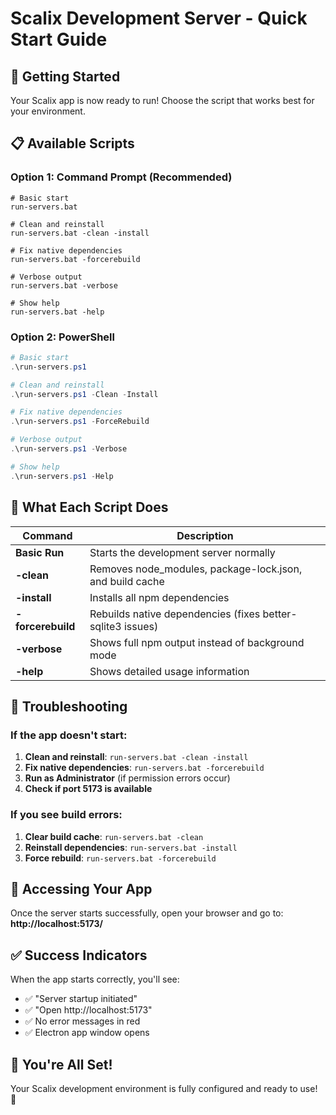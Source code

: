 # Scalix Development Server - Quick Start Guide

## 🚀 Getting Started

Your Scalix app is now ready to run! Choose the script that works best for your environment.

## 📋 Available Scripts

### Option 1: Command Prompt (Recommended)
```batch
# Basic start
run-servers.bat

# Clean and reinstall
run-servers.bat -clean -install

# Fix native dependencies
run-servers.bat -forcerebuild

# Verbose output
run-servers.bat -verbose

# Show help
run-servers.bat -help
```

### Option 2: PowerShell
```powershell
# Basic start
.\run-servers.ps1

# Clean and reinstall
.\run-servers.ps1 -Clean -Install

# Fix native dependencies
.\run-servers.ps1 -ForceRebuild

# Verbose output
.\run-servers.ps1 -Verbose

# Show help
.\run-servers.ps1 -Help
```

## 🎯 What Each Script Does

| Command | Description |
|---------|-------------|
| **Basic Run** | Starts the development server normally |
| **-clean** | Removes node_modules, package-lock.json, and build cache |
| **-install** | Installs all npm dependencies |
| **-forcerebuild** | Rebuilds native dependencies (fixes better-sqlite3 issues) |
| **-verbose** | Shows full npm output instead of background mode |
| **-help** | Shows detailed usage information |

## 🔧 Troubleshooting

### If the app doesn't start:
1. **Clean and reinstall**: `run-servers.bat -clean -install`
2. **Fix native dependencies**: `run-servers.bat -forcerebuild`
3. **Run as Administrator** (if permission errors occur)
4. **Check if port 5173 is available**

### If you see build errors:
1. **Clear build cache**: `run-servers.bat -clean`
2. **Reinstall dependencies**: `run-servers.bat -install`
3. **Force rebuild**: `run-servers.bat -forcerebuild`

## 📱 Accessing Your App

Once the server starts successfully, open your browser and go to:
**http://localhost:5173/**

## ✅ Success Indicators

When the app starts correctly, you'll see:
- ✅ "Server startup initiated"
- ✅ "Open http://localhost:5173"
- ✅ No error messages in red
- ✅ Electron app window opens

## 🎉 You're All Set!

Your Scalix development environment is fully configured and ready to use! 🚀
